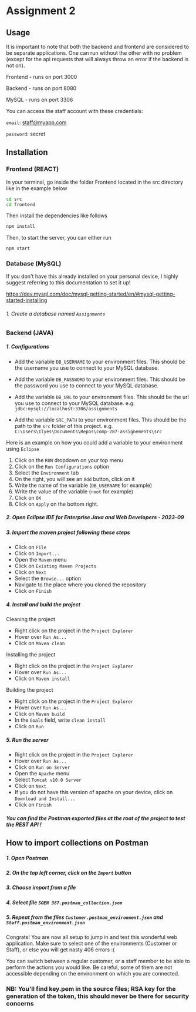 # Assignment 2

## Usage

It is important to note that both the backend and frontend are considered to be separate applications. One can run without the other with no problem (except for the api requests that will always throw an error if the backend is not on).

Frontend - runs on port 3000

Backend - runs on port 8080

MySQL - runs on port 3306

You can access the staff account with these credentials:

`email`: staff@myapp.com

`password`: secret

## Installation

### Frontend (REACT)

In your terminal, go inside the folder Frontend located in the src directory like in the example below

```bash
cd src
cd frontend

```

Then install the dependencies like follows

```bash
npm install
```

Then, to start the server, you can either run

```bash
npm start
```

### Database (MySQL)

If you don't have this already installed on your personal device, I highly suggest referring to this documentation to set it up!

https://dev.mysql.com/doc/mysql-getting-started/en/#mysql-getting-started-installing

###### 1. Create a database named `Assignments`

### Backend (JAVA)

##### 1. Configurations

-   Add the variable `DB_USERNAME` to your environment files. This should be the username you use to connect to your MySQL database.

-   Add the variable `DB_PASSWORD` to your environment files. This should be the password you use to connect to your MySQL database.

-   Add the variable `DB_URL` to your environment files. This should be the url you use to connect to your MySQL database. e.g. `jdbc:mysql://localhost:3306/assignments`

-   Add the variable `SRC_PATH` to your environment files. This should be the path to the `src` folder of this project.
    e.g. `C:\Users\Ilyes\Documents\Repos\comp-287-assignements\src`

Here is an example on how you could add a variable to your environment using `Eclipse`

1. Click on the `RUN` dropdown on your top menu
2. Click on the `Run Configurations` option
3. Select the `Environment` tab
4. On the right, you will see an `Add` button, click on it
5. Write the name of the variable (`DB_USERNAME` for example)
6. Write the value of the variable (`root` for example)
7. Click on `OK`
8. Click on `Apply` on the bottom right.

##### 2. Open Eclipse IDE for Enterprise Java and Web Developers - 2023-09

##### 3. Import the maven project following these steps

-   Click on `File`
-   Click on `Import...`
-   Open the `Maven` menu
-   Click on `Existing Maven Projects`
-   Click on `Next`
-   Select the `Browse...` option
-   Navigate to the place where you cloned the repository
-   Click on `Finish`

##### 4. Install and build the project

Cleaning the project

-   Right click on the project in the `Project Explorer`
-   Hover over `Run As...`
-   Click on `Maven clean`

Installing the project

-   Right click on the project in the `Project Explorer`
-   Hover over `Run As...`
-   Click on `Maven install`

Building the project

-   Right click on the project in the `Project Explorer`
-   Hover over `Run As...`
-   Click on `Maven build`
-   In the `Goals` field, write `clean install`
-   Click on `Run`

##### 5. Run the server

-   Right click on the project in the `Project Explorer`
- 	Hover over `Run As...`
-	Click on `Run on Server`
-   Open the `Apache` menu
-   Select `Tomcat v10.0 Server`
-   Click on `Next`
-   If you do not have this version of apache on your device, click on `Download and Install...`
-   Click on `Finish`

##### You can find the Postman exported files at the root of the project to test the REST API !

## How to import collections on Postman

##### 1. Open Postman

##### 2. On the top left corner, click on the `Import` button

##### 3. Choose import from a file

##### 4. Select file `SOEN 387.postman_collection.json`

##### 5. Repeat from the files `Customer.postman_environment.json` and `Staff.postman_environment.json`

Congrats! You are now all setup to jump in and test this wonderful web application. Make sure to select one of the environments (Customer or Staff), or else you will get nasty 406 errors :(

You can switch between a regular customer, or a staff member to be able to perform the actions you would like. Be careful, some of them are not accessible depending on the environment on which you are connected.

### **NB:** You'll find key.pem in the source files; RSA key for the generation of the token, this should never be there for security concerns

